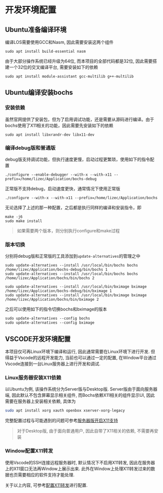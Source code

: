 开发环境配置
====================


Ubuntu准备编译环境
---------------------

编译LOS需要使用GCC和Nasm, 因此需要安装这两个组件

```
sudo apt install build-essential nasm
```


由于大部分操作系统已经升级为64位, 而本项目的全部代码都是32位, 因此需要搭建一个32位的交叉编译平台, 需要安装如下的依赖

```
sudo apt install module-assistant gcc-multilib g++-multilib 
```



Ubuntu编译安装bochs
----------------------


### 安装依赖
虽然官网提供了安装包，但为了启用调试功能，还是需要从源码进行编译。由于bochs使用了X11相关的功能，因此需要先安装如下的依赖

```
sudo apt install libxrandr-dev libx11-dev
```

### 编译debug版和普通版

debug版支持调试功能，但执行速度更慢，启动过程更繁琐，使用如下的指令配置

```
./configure --enable-debugger --with-x --with-x11 --prefix=/home/lizec/Application/bochs-debug
```

正常版不支持debug，启动速度更快，通常情况下使用正常版

```
./configure --with-x --with-x11 --prefix=/home/lizec/Application/bochs
```

无论选择了上述的那一种配置，之后都是执行同样的编译和安装指令，即

```
make -j6
sudo make install 
```

> 如果需要两个版本，则分别执行configure和make过程


### 版本切换

分别将debug版和正常版的工具添加到`update-alternatives`的管理之中

```
sudo update-alternatives --install /usr/local/bin/bochs bochs /home/lizec/Application/bochs-debug/bin/bochs 1
sudo update-alternatives --install /usr/local/bin/bochs bochs /home/lizec/Application/bochs/bin/bochs 2

sudo update-alternatives --install /usr/local/bin/bximage bximage /home/lizec/Application/bochs-debug/bin/bximage 1
sudo update-alternatives --install /usr/local/bin/bximage bximage /home/lizec/Application/bochs/bin/bximage 2
```

之后可以使用如下的指令切换bochs和bximage的版本

```
sudo update-alternatives --config bochs
sudo update-alternatives --config bximage
```

VSCODE开发环境配置
--------------------

本项目仅可再Linux环境下编译和运行, 因此通常需要在Linux环境下进行开发. 但得益于Vscode的远程开发能力, 当前也可以通过一定的配置, 在Window平台通过Vscode连接到一台Linux服务器上进行开发和调试.

### Linux服务器安装X11依赖

以Ubuntu为例, 该操作系统分为Server版与Desktop版. Server版由于面向服务器端, 因此默认不包含屏幕显示相关组件, 而Bochs依赖X11相关的组件显示UI, 因此需要在服务器上安装相关依赖, 具体为

```bash
sudo apt install xorg xauth openbox xserver-xorg-legacy
```

完整配置过程与可能遇到的问题可参考[服务器版开启X11支持](https://lizec.top/2017/08/10/Ubuntu%E4%BD%BF%E7%94%A8%E8%AE%B0%E5%BD%95/#%E6%9C%8D%E5%8A%A1%E5%99%A8%E7%89%88%E5%BC%80%E5%90%AFX11%E6%94%AF%E6%8C%81)

> 对于Desktop版, 由于面向普通用户, 因此自带了X11相关的依赖, 不需要再安装

### Window配置X11转发

使用Vscode的SSH连接远程服务器时, 默认情况下不启用X11转发, 因此在服务器上的X11窗口无法再Window上展示出来. 此外在Window上处理X11转发过来的数据也页需要相应的软件支持才能处理.

关于以上内容, 可参考[配置X11转发](https://lizec.top/2017/08/10/Ubuntu%E4%BD%BF%E7%94%A8%E8%AE%B0%E5%BD%95/#%E9%85%8D%E7%BD%AEX11%E8%BD%AC%E5%8F%91)进行配置.